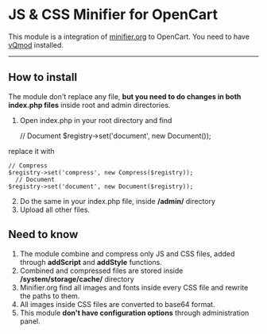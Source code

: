 JS & CSS Minifier for OpenCart
===================


This module is a integration of [minifier.org](http://minifier.org) to OpenCart. You need to have [vQmod](https://github.com/vqmod/vqmod) installed.


----------


How to install
-------------

The module don't replace any file, **but you need to do changes in both index.php files** inside root and admin directories.

1. Open index.php in your root directory and find

   // Document
   $registry->set('document', new Document());

replace it with

    // Compress
    $registry->set('compress', new Compress($registry));
	  // Document
    $registry->set('document', new Document($registry));

2. Do the same in your index.php file, inside **/admin/** directory
3. Upload all other files.

Need to know
-------------
1. The module combine and compress only JS and CSS files, added through **addScript** and **addStyle** functions.
2. Combined and compressed files are stored inside **/system/storage/cache/** directory
3. Minifier.org find all images and fonts inside every CSS file and rewrite the paths to them.
4. All images inside CSS files are converted to base64 format.
5. This module **don't have configuration options** through administration panel.
